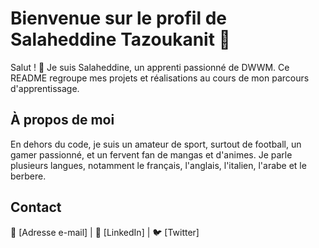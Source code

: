 # Bienvenue sur le profil de Salaheddine Tazoukanit 🚀

Salut ! 👋 Je suis Salaheddine, un apprenti passionné de DWWM. 
Ce README regroupe mes projets et réalisations au cours de mon parcours d'apprentissage. 

## À propos de moi
En dehors du code, je suis un amateur de sport, 
surtout de football, un gamer passionné, 
et un fervent fan de mangas et d'animes.
Je parle plusieurs langues, notamment le français, l'anglais,
l'italien, l'arabe et le berbere.

## Contact
📧 [Adresse e-mail] | 💼 [LinkedIn] | 🐦 [Twitter]
